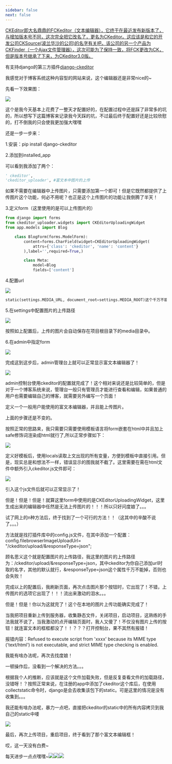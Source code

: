 ```yaml
---
sidebar: false
next: false
---
```

<BlogInfo/>





[CKEditor即大名鼎鼎的FCKeditor（文本编辑器），它终于在最近发布新版本了，与增加版本号不同，这次完全把它改名了，更名为CKeditor。这应该是和它的开发公司CKSource(波兰华沙的公司)的名字有关吧，该公司的另一个产品为CKFinder（一个Ajax文件管理器），这次可能为了保持一致，将FCK更改为CK，但是版本号继承了下来，为CKeditor3.0版。](https://baike.baidu.com/item/CKEditor/626256?fr=aladdin)

有支持django的第三方插件[django-ckeditor](https://pypi.org/project/django-ckeditor/)

我感觉对于博客系统这种内容型的网站来说，这个编辑器还是非常nice的~

先看一下效果图：

![](http://www.lll.plus/media/image/2022/02/02/image-20220202212857-1.png)

这个是我今天基本上花费了一整天才配置好的，在配置过程中还是踩了非常多的坑的，所以想写下这篇博客来记录我今天踩的坑，不过最后终于配置好还是比较欣慰的，打不倒我的只会使我更加强大嘿嘿



还是一步一步来：

1.安装：pip install django-ckeditor



2.添加到installed_app



可以看到我添加了两个：
```python
' ckeditor',  
'ckeditor_uploader', #富文本中图片的上传
```


如果不需要在编辑器中上传图片，只需要添加第一个即可！但是它既然都提供了上传图片这个功能，何必不用呢？也正是这个上传图片的功能让我倒腾了半天！

  
3.定义form（这里使用的是可以上传图片的）
```python
from django import forms
from ckeditor_uploader.widgets import CKEditorUploadingWidget
from app.models import Blog

    class BlogForm(forms.ModelForm):
        content=forms.CharField(widget=CKEditorUploadingWidget(
            attrs={'class': 'ckeditor', 'name': 'content'}
        ),label='',required=True,)

        class Meta:
            model=Blog
            fields=['content']
```


4.配置url

![](http://www.lll.plus/media/image/2022/02/02/image-20220202213052-2.png)
```python
static(settings.MEDIA_URL, document_root=settings.MEDIA_ROOT)这个千万不能漏掉，不然会上传文件失败！
```


5.在settings中配置图片的上传路径

![](http://www.lll.plus/media/image/2022/02/02/image-20220202213130-3.png)

按照如上配置后，上传的图片会自动保存在项目根目录下的media目录中。

6.在admin中指定form

![](http://www.lll.plus/media/image/2022/02/02/image-20220202213350-4.png)

完成这到这步后，admin管理台上就可以正常显示富文本编辑器了！

![](http://www.lll.plus/media/image/2022/02/02/image-20220202213515-5.png)

admin控制台使用ckeditor的配置就完成了！这个相对来说还是比较简单的，但是对于一个博客系统来说，管理台一般只有管理员才能进行查看和编辑，如果普通的用户也需要编辑自己的博客，就需要另外编写一个页面！



定义一个一般用户能使用的富文本编辑器，并且能上传图片。

上面的步骤还是不变的。

按照正常的思路来，我只需要只需要使用模板语言将form嵌套在html中并且加上safe修饰词渲染成html就行了,所以正常步骤如下：

![](http://www.lll.plus/media/image/2022/02/02/image-20220202213736-6.png)

定义好模板后，使用locals读取上文出现的所有变量，方便到模板中直接引用。但是，现实总是和想法不一样，错误显示的图我就不截了。这里需要在需在html文件中额外引入ckeditor.js文件即可：

![](http://www.lll.plus/media/image/2022/02/02/image-20220202214037-7.png)

引入这个js文件后就可以正常显示了！

但是！但是！但是！就算这里form中使用的是CKEditorUploadingWidget，这里生成出来的编辑器中任然是无法上传图片的！！！所以只好问度娘了。。。

试了网上的n种方法后，终于找到了一个可行的方法！！（这其中的辛酸不说了。。。）



方法就是找打插件库中的config.js文件，在其中添加一个配置：config.filebrowserImageUploadUrl=
"/ckeditor/upload/&responseType=json";

顾名思义这个就是配置图片的上传路径，我这里的图片的上传路径为：/ckeditor/upload/&responseType=json，其中ckeditor为你自己添加url时取的名字，其他的默认就行，&responseType=json这个属性千万不能掉，否则也会失败！

完成以上的配置后，我刷新页面，再次点击图片那个按钮时，它出现了！不错，上传图片的选项它出现了！！！流出来激动的泪水。。。

但是！但是！你以为这就完了！这个在本地的图片上传功能确实完成了！

当我把项目重新上传到服务器，收集静态文件，关闭项目，启动项目，这熟练的手法我就不说了，当我激动的点开编辑页面时，我人又傻了！不仅没有图片上传的按钮！就连富文本的框框都没了！！？？？打开控制台，果不其然有报错！

报错内容：Refused to execute script from 'xxxx' because its MIME type ('text/html')
is not executable, and strict MIME type checking is enabled.

我能有啥办法呢，再次去找度娘！

一顿操作后，没看到一个解决的方法。。。



根据我个人的推断，应该就是这个文件加载失败，但是反复查看文件的加载路径，没错呀！？按照正常来说，在注册的app中添加了ckeditor这个库后，在使用collectstatic命令时，django是会去收集该包下的static。可是这里的情况是没有收集到。。。

我还能有啥办法呢，暴力一点吧，直接把ckeditor的static中的所有内容拷贝到我自己的static中喽

![](http://www.lll.plus/media/image/2022/02/02/image-20220202214213-8.png)



最后，再次上传项目，重启项目，终于看到了那个富文本编辑框！

哎，这一天没有白费~

每天进步一点点嘿嘿~![](http://www.lll.plus/media/image/2022/02/02/image-20220202214225-9.gif)![](http://www.lll.plus/media/image/2022/02/02/image-20220202214225-9.gif)![](http://www.lll.plus/media/image/2022/02/02/image-20220202214225-9.gif)















  

























<ActionBox />
        
<style>#top-box {margin-top:0.5rem!important;}</style>